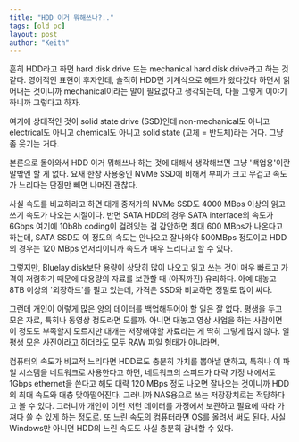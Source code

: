 ```yaml
---
title: "HDD 이거 뭐해쓰나?.."
tags: [old pc]
layout: post
author: "Keith"
---
```


흔히 HDD라고 하면 hard disk drive 또는 mechanical hard disk drive라고 하는 것 같다. 영어적인 표현이 후자인데, 솔직히 HDD면 기계식으로 헤드가 왔다갔다 하면서 읽어내는 것이니까 mechanical이라는 말이 필요없다고 생각되는데, 다들 그렇게 이야기하니까 그렇다고 하자.

여기에 상대적인 것이 solid state drive (SSD)인데 non-mechanical도 아니고 electrical도 아니고 chemical도 아니고 solid state (고체 = 반도체)라는 거다. 그냥 좀 웃기는 거다.

본론으로 돌아와서 HDD 이거 뭐해쓰나 하는 것에 대해서 생각해보면 그냥 '백업용'이란 말밖엔 할 게 없다. 요새 한창 사용중인 NVMe SSD에 비해서 부피가 크고 무겁고 속도가 느리다는 단점만 빼면 나머진 괜찮다.

사실 속도를 비교하라고 하면 대개 중저가의 NVMe SSD도 4000 MBps 이상의 읽고 쓰기 속도가 나오는 시절이다. 반면 SATA HDD의 경우 SATA interface의 속도가 6Gbps 여기에 10b8b coding이 걸려있는 걸 감안하면 최대 600 MBps가 나온다고 하는데, SATA SSD도 이 정도의 속도는 안나오고 잘나와야 500MBps 정도이고 HDD의 경우는 120 MBps 언저리이니까 속도가 매우 느리다고 할 수 있다.

그렇지만, Bluelay disk보단 용량이 상당히 많이 나오고 읽고 쓰는 것이 매우 빠르고 가격이 저렴하기 때문에 대용량의 자료를 보관할 때 (아직까진) 유리하다. 아예 대놓고 8TB 이상의 '외장하드'를 필고 있는데, 가격은 SSD와 비교하면 정말로 많이 싸다.

그런데 개인이 이렇게 많은 양의 데이터를 백업해두어야 할 일은 잘 없다. 평생을 두고 모은 자료, 특히나 동영상 정도라면 모를까. 아니면 대놓고 영상 사업을 하는 사람이면 이 정도도 부족할지 모르지만 대개는 저장해야할 자료라는 게 딱히 그렇게 많지 않다. 일평생 모은 사진이라고 하더라도 모두 RAW 파일 형태가 아니라면. 

컴퓨터의 속도가 비교적 느리다면 HDD로도 충분히 가치를 뽑아낼 만하고, 특히나 이 파일 시스템을 네트워크로 사용한다고 하면, 네트워크의 스피드가 대략 가정 내에서도 1Gbps ethernet을 쓴다고 해도 대략 120 MBps 정도 나오면 잘나오는 것이니까 HDD의 최대 속도와 대충 맞아떨어진다. 그러니까 NAS용으로 쓰는 저장장치로는 적당하다고 볼 수 있다. 그러니까 개인이 이런 저런 데이터를 가정에서 보관하고 필요에 따라 가져다 쓸 수 있게 하는 정도로. 또 느린 속도의 컴퓨터라면 OS를 올려서 써도 된다. 사실 Windows만 아니면 HDD의 느린 속도도 사실 충분히 감내할 수 있다.

